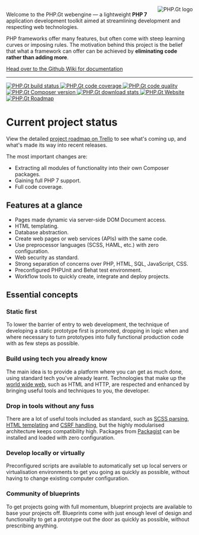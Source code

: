 <img align="right" src="https://raw.githubusercontent.com/phpgt/webengine/master/Logo.png" alt="PHP.Gt logo" />

Welcome to the PHP.Gt webengine — a lightweight **PHP 7** application development toolkit aimed at streamlining development and respecting web technologies.

PHP frameworks offer many features, but often come with steep learning curves or imposing rules. The motivation behind this project is the belief that what a framework can offer can be achieved by **eliminating code rather than adding more**.

[Head over to the Github Wiki for documentation](https://github.com/phpgt/webengine/wiki)

***

<a href="https://circleci.com/gh/phpgt/webengine" target="_blank">
    <img src="http://img.shields.io/circleci/project/phpgt/webengine.svg?style=flat-square" alt="PHP.Gt build status" />
</a>
<a href="https://coveralls.io/r/phpgt/webengine" target="_blank">
    <img src="http://img.shields.io/coveralls/phpgt/webengine.svg?style=flat-square" alt="PHP.Gt code coverage" />
</a>
<a href="https://scrutinizer-ci.com/g/phpgt/webengine" target="_blank">
    <img src="http://img.shields.io/scrutinizer/g/phpgt/webengine.svg?style=flat-square" alt="PHP.Gt code quality" />
</a>
<a href="https://packagist.org/packages/phpgt/webengine" target="_blank">
    <img src="http://img.shields.io/packagist/v/phpgt/webengine.svg?style=flat-square" alt="PHP.Gt Composer version" />
</a>
<a href="https://packagist.org/packages/phpgt/webengine" target="_blank">
    <img src="http://img.shields.io/packagist/dm/phpgt/webengine.svg?style=flat-square" alt="PHP.Gt download stats" />
</a>
<a href="http://www.php.gt" target="_blank">
    <img src="http://img.shields.io/badge/web-www.php.gt-26a5e3.svg?style=flat-square" alt="PHP.Gt Website" />
</a>
<a href="https://trello.com/b/zbfqGWbH/php-gt-public-roadmap" target="_blank">
    <img src="http://img.shields.io/badge/roadmap-public%20trello-26a5e3.svg?style=flat-square" alt="PHP.Gt Roadmap" />
</a>

Current project status
======================

View the detailed [project roadmap on Trello](https://trello.com/b/zbfqGWbH/php-gt-public-roadmap) to see what's coming up, and what's made its way into recent releases.

The most important changes are:

+ Extracting all modules of functionality into their own Composer packages.
+ Gaining full PHP 7 support.
+ Full code coverage.

Features at a glance
--------------------

+ Pages made dynamic via server-side DOM Document access.
+ HTML templating.
+ Database abstraction.
+ Create web pages or web services (APIs) with the same code.
+ Use preprocessor languages (SCSS, HAML, etc.) with zero configuration.
+ Web security as standard.
+ Strong separation of concerns over PHP, HTML, SQL, JavaScript, CSS.
+ Preconfigured PHPUnit and Behat test environment.
+ Workflow tools to quickly create, integrate and deploy projects.

Essential concepts
------------------

### Static first

To lower the barrier of entry to web development, the technique of developing a static prototype first is promoted, dropping in logic when and where necessary to turn prototypes into fully functional production code with as few steps as possible.

### Build using tech you already know

The main idea is to provide a platform where you can get as much done, using standard tech you've already learnt. Technologies that make up the [world wide web](https://en.wikipedia.org/wiki/World_Wide_Web), such as HTML and HTTP, are respected and enhanced by bringing useful tools and techniques to you, the developer.

### Drop in tools without any fuss

There are a lot of useful tools included as standard, such as [SCSS parsing](https://github.com/phpgt/webengine/wiki/Client-side-files), [HTML templating](https://github.com/phpgt/webengine/wiki/Templating) and [CSRF handling](https://github.com/phpgt/webengine/wiki/CSRF), but the highly modularised architecture keeps compatibility high. Packages from [Packagist](https://packagist.org) can be installed and loaded with zero configuration.

### Develop locally or virtually

Preconfigured scripts are available to automatically set up local servers or virtualisation environments to get you going as quickly as possible, without having to change existing computer configuration.

### Community of blueprints

To get projects going with full momentum, blueprint projects are available to base your projects off. Blueprints come with just enough level of design and functionality to get a prototype out the door as quickly as possible, without prescribing anything.
